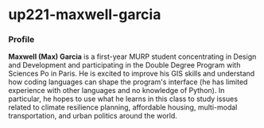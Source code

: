 # up221-maxwell-garcia
### Profile
**Maxwell (Max) Garcia** is a first-year MURP student concentrating in Design and Development and participating in the Double Degree Program with Sciences Po in Paris. He is excited to improve his GIS skills and understand how coding languages can shape the program's interface (he has limited experience with other languages and no knowledge of Python). In particular, he hopes to use what he learns in this class to study issues related to climate resilience planning, affordable housing, multi-modal transportation, and urban politics around the world. 
